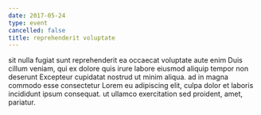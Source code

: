 ```yaml
---
date: 2017-05-24
type: event
cancelled: false
title: reprehenderit voluptate
---
```

sit nulla fugiat sunt reprehenderit ea occaecat voluptate aute enim Duis cillum veniam, qui ex dolore quis irure labore eiusmod aliquip tempor non deserunt Excepteur cupidatat nostrud ut minim aliqua. ad in magna commodo esse consectetur Lorem eu adipiscing elit, culpa dolor et laboris incididunt ipsum consequat. ut ullamco exercitation sed proident, amet, pariatur.